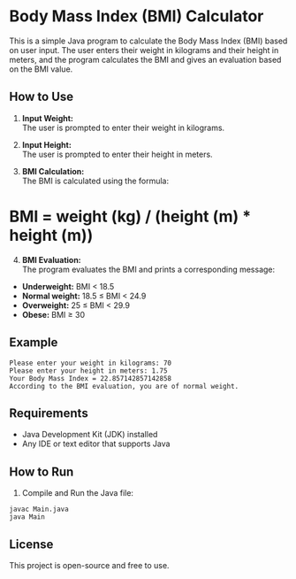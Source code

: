 # Body Mass Index (BMI) Calculator

This is a simple Java program to calculate the Body Mass Index (BMI) based on user input. The user enters their weight in kilograms and their height in meters, and the program calculates the BMI and gives an evaluation based on the BMI value.

## How to Use

1. **Input Weight:**  
   The user is prompted to enter their weight in kilograms.

2. **Input Height:**  
   The user is prompted to enter their height in meters.

3. **BMI Calculation:**  
   The BMI is calculated using the formula:
# BMI = weight (kg) / (height (m) * height (m))


4. **BMI Evaluation:**  
The program evaluates the BMI and prints a corresponding message:
- **Underweight:** BMI < 18.5
- **Normal weight:** 18.5 ≤ BMI < 24.9
- **Overweight:** 25 ≤ BMI < 29.9
- **Obese:** BMI ≥ 30

## Example
````
Please enter your weight in kilograms: 70 
Please enter your height in meters: 1.75 
Your Body Mass Index = 22.857142857142858
According to the BMI evaluation, you are of normal weight.
````


## Requirements

- Java Development Kit (JDK) installed
- Any IDE or text editor that supports Java

## How to Run

1. Compile and Run the Java file:
````
javac Main.java
java Main
````


## License

This project is open-source and free to use.
